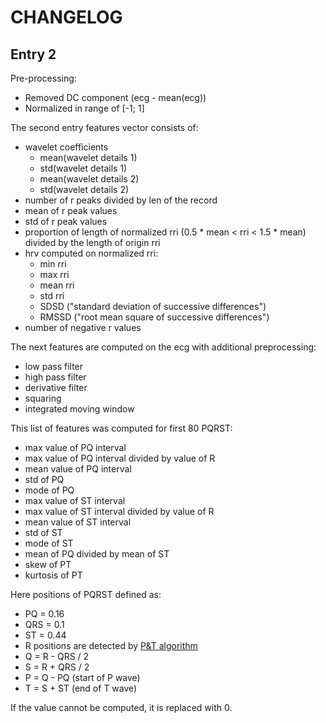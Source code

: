 # CHANGELOG

## Entry 2

Pre-processing:

- Removed DC component (ecg - mean(ecg))
- Normalized in range of [-1; 1]

The second entry features vector consists of:

- wavelet coefficients
    - mean(wavelet details 1)
    - std(wavelet details 1)
    - mean(wavelet details 2)
    - std(wavelet details 2)
- number of r peaks divided by len of the record
- mean of r peak values
- std of r peak values
- proportion of length of normalized rri (0.5 * mean < rri < 1.5 * mean) divided by the length of origin rri
- hrv computed on normalized rri:
    - min rri
    - max rri
    - mean rri
    - std rri
    - SDSD ("standard deviation of successive differences")
    - RMSSD ("root mean square of successive differences")
- number of negative r values

The next features are computed on the ecg with additional preprocessing:
- low pass filter
- high pass filter
- derivative filter
- squaring
- integrated moving window

This list of features was computed for first 80 PQRST:
- max value of PQ interval
- max value of PQ interval divided by value of R
- mean value of PQ interval
- std of PQ
- mode of PQ
- max value of ST interval
- max value of ST interval divided by value of R
- mean value of ST interval
- std of ST
- mode of ST
- mean of PQ divided by mean of ST
- skew of PT
- kurtosis of PT

Here positions of PQRST defined as:
- PQ = 0.16
- QRS = 0.1
- ST = 0.44
- R positions are detected by [P&T algorithm](http://www.robots.ox.ac.uk/~gari/teaching/cdt/A3/readings/ECG/Pan+Tompkins.pdf)
- Q = R - QRS / 2
- S = R + QRS / 2
- P = Q - PQ (start of P wave)
- T = S + ST (end of T wave)

If the value cannot be computed, it is replaced with 0.